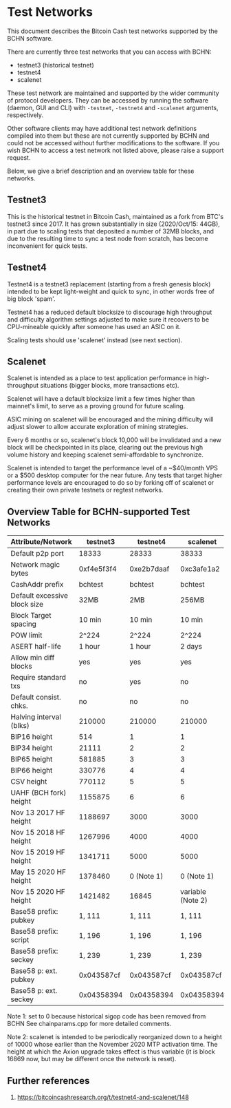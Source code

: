Test Networks
=============

This document describes the Bitcoin Cash test networks supported by the
BCHN software.

There are currently three test networks that you can access with BCHN:

- testnet3 (historical testnet)
- testnet4
- scalenet

These test network are maintained and supported by the wider community
of protocol developers. They can be accessed by running the software
(daemon, GUI and CLI) with `-testnet`, `-testnet4` and `-scalenet`
arguments, respectively.

Other software clients may have additional test network definitions compiled
into them but these are not currently supported by BCHN and could not be
accessed without further modifications to the software. If you wish BCHN
to access a test network not listed above, please raise a support request.

Below, we give a brief description and an overview table for these networks.

Testnet3
--------

This is the historical testnet in Bitcoin Cash, maintained as a fork from
BTC's testnet3 since 2017. It has grown substantially in size
(2020/Oct/15: 44GB), in part due to scaling tests that deposited a number
of 32MB blocks, and due to the resulting time to sync a test node from
scratch, has become inconvenient for quick tests.

Testnet4
--------

Testnet4 is a testnet3 replacement (starting from a fresh genesis block)
intended to be kept light-weight and quick to sync, in other words free of
big block 'spam'.

Testnet4 has a reduced default blocksize to discourage high throughput and
difficulty algorithm settings adjusted to make sure it recovers to be
CPU-mineable quickly after someone has used an ASIC on it.

Scaling tests should use 'scalenet' instead (see next section).

Scalenet
--------

Scalenet is intended as a place to test application performance in
high-throughput situations (bigger blocks, more transactions etc).

Scalenet will have a default blocksize limit a few times higher than
mainnet's limit, to serve as a proving ground for future scaling.

ASIC mining on scalenet will be encouraged and the mining difficulty will
adjust slower to allow accurate exploration of mining strategies.

Every 6 months or so, scalenet's block 10,000 will be invalidated and a new
block will be checkpointed in its place, clearing out the previous high volume
history and keeping scalenet semi-affordable to synchronize.

Scalenet is intended to target the performance level of a ~$40/month VPS
or a $500 desktop computer for the near future. Any tests that target higher
performance levels are encouraged to do so by forking off of scalenet or
creating their own private testnets or regtest networks.

Overview Table for BCHN-supported Test Networks
-----------------------------------------------

| Attribute/Network            |  testnet3   |   testnet4   |  scalenet   |
|------------------------------|-------------|--------------|-------------|
| Default p2p port             |  18333      |  28333       |  38333      |
| Network magic bytes          |  0xf4e5f3f4 |  0xe2b7daaf  |  0xc3afe1a2 |
| CashAddr prefix              |  bchtest    |  bchtest     |  bchtest    |
| Default excessive block size |  32MB       |  2MB         |  256MB      |
| Block Target spacing         |  10 min     |  10 min      |  10 min     |
| POW limit                    |  2^224      |  2^224       |  2^224      |
| ASERT half-life              |  1 hour     |  1 hour      |  2 days     |
| Allow min diff blocks        |  yes        |  yes         |  yes        |
| Require standard txs         |  no         |  yes         |  no         |
| Default consist. chks.       |  no         |  no          |  no         |
| Halving interval (blks)      |  210000     |  210000      |  210000     |
| BIP16 height                 |  514        |  1           |  1          |
| BIP34 height                 |  21111      |  2           |  2          |
| BIP65 height                 |  581885     |  3           |  3          |
| BIP66 height                 |  330776     |  4           |  4          |
| CSV height                   |  770112     |  5           |  5          |
| UAHF (BCH fork) height       |  1155875    |  6           |  6          |
| Nov 13 2017 HF height        |  1188697    |  3000        |  3000       |
| Nov 15 2018 HF height        |  1267996    |  4000        |  4000       |
| Nov 15 2019 HF height        |  1341711    |  5000        |  5000       |
| May 15 2020 HF height        |  1378460    |  0 (Note 1)  |  0 (Note 1) |
| Nov 15 2020 HF height        |  1421482    |  16845       |  variable (Note 2) |
| Base58 prefix: pubkey        |  1, 111     |  1, 111      |  1, 111     |
| Base58 prefix: script        |  1, 196     |  1, 196      |  1, 196     |
| Base58 prefix: seckey        |  1, 239     |  1, 239      |  1, 239     |
| Base58 p: ext. pubkey        |  0x043587cf |  0x043587cf  |  0x043587cf |
| Base58 p: ext. seckey        |  0x04358394 |  0x04358394  |  0x04358394 |

Note 1: set to 0 because historical sigop code has been removed from BCHN
        See chainparams.cpp for more detailed comments.

Note 2: scalenet is intended to be periodically reorganized down to a
        height of 10000 whose earlier than the November 2020 MTP activation
        time. The height at which the Axion upgrade takes effect is thus
        variable (it is block 16869 now, but may be different once the
        network is reset).

Further references
------------------

1. <https://bitcoincashresearch.org/t/testnet4-and-scalenet/148>
